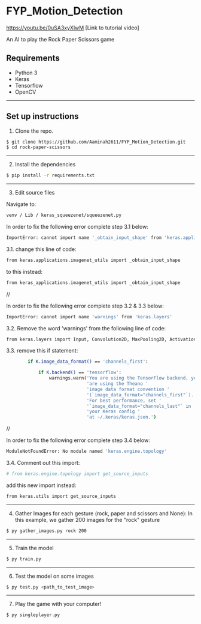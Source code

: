 # FYP_Motion_Detection

https://youtu.be/0uSA3xyXlwM [Link to tutorial video]

An AI to play the Rock Paper Scissors game

## Requirements
- Python 3
- Keras
- Tensorflow
- OpenCV

___________________________________________________

## Set up instructions
1. Clone the repo.
```sh
$ git clone https://github.com/Aaminah2611/FYP_Motion_Detection.git
$ cd rock-paper-scissors
```
_____________________________________________________

2. Install the dependencies
```sh
$ pip install -r requirements.txt
```

___________________________________________________

3. Edit source files

Navigate to:
```sh
venv / Lib / keras_squeezenet/squeezenet.py
```

In order to fix the following error complete step 3.1 below:

```sh
ImportError: cannot import name '_obtain_input_shape' from 'keras.applications.imagenet_utils
```

3.1. change this line of code: 
```sh
from keras.applications.imagenet_utils import _obtain_input_shape
```

to this instead: 
```sh
from keras_applications.imagenet_utils import _obtain_input_shape
```
//

In order to fix the following error complete step 3.2 & 3.3 below:

```sh
ImportError: cannot import name 'warnings' from 'keras.layers'
```

3.2. Remove the word 'warnings' from the following line of code:
```sh
from keras.layers import Input, Convolution2D, MaxPooling2D, Activation, concatenate, Dropout, warnings
```

3.3. remove this if statement:
```sh
        if K.image_data_format() == 'channels_first':

            if K.backend() == 'tensorflow':
                warnings.warn('You are using the TensorFlow backend, yet you '
                              'are using the Theano '
                              'image data format convention '
                              '(`image_data_format="channels_first"`). '
                              'For best performance, set '
                              '`image_data_format="channels_last"` in '
                              'your Keras config '
                              'at ~/.keras/keras.json.')
```

//

In order to fix the following error complete step 3.4 below:

```sh
ModuleNotFoundError: No module named 'keras.engine.topology'
```

3.4. Comment out this import: 
```sh
# from keras.engine.topology import get_source_inputs
```

add this new import instead:
```sh
from keras.utils import get_source_inputs
```

__________________________________________________

4. Gather Images for each gesture (rock, paper and scissors and None):
In this example, we gather 200 images for the "rock" gesture
```sh
$ py gather_images.py rock 200
```
___________________________________________________
5. Train the model
```sh
$ py train.py
```
__________________________________________________

6. Test the model on some images
```sh
$ py test.py <path_to_test_image>
```
____________________________________________________

7. Play the game with your computer!
```sh
$ py singleplayer.py
```


